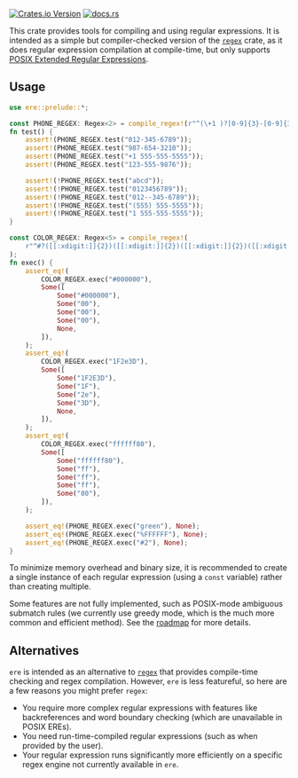 [![Crates.io Version](https://img.shields.io/crates/v/ere)](https://crates.io/crates/ere)
[![docs.rs](https://img.shields.io/docsrs/ere)](https://docs.rs/ere/latest/ere/)

This crate provides tools for compiling and using regular expressions.
It is intended as a simple but compiler-checked version of the [`regex`](https://crates.io/crates/regex) crate, as it does regular expression compilation at compile-time, but only supports [POSIX Extended Regular Expressions](https://en.wikibooks.org/wiki/Regular_Expressions/POSIX-Extended_Regular_Expressions).

## Usage

```rust
use ere::prelude::*;

const PHONE_REGEX: Regex<2> = compile_regex!(r"^(\+1 )?[0-9]{3}-[0-9]{3}-[0-9]{4}$");
fn test() {
    assert!(PHONE_REGEX.test("012-345-6789"));
    assert!(PHONE_REGEX.test("987-654-3210"));
    assert!(PHONE_REGEX.test("+1 555-555-5555"));
    assert!(PHONE_REGEX.test("123-555-9876"));

    assert!(!PHONE_REGEX.test("abcd"));
    assert!(!PHONE_REGEX.test("0123456789"));
    assert!(!PHONE_REGEX.test("012--345-6789"));
    assert!(!PHONE_REGEX.test("(555) 555-5555"));
    assert!(!PHONE_REGEX.test("1 555-555-5555"));
}

const COLOR_REGEX: Regex<5> = compile_regex!(
    r"^#?([[:xdigit:]]{2})([[:xdigit:]]{2})([[:xdigit:]]{2})([[:xdigit:]]{2})?$"
);
fn exec() {
    assert_eq!(
        COLOR_REGEX.exec("#000000"),
        Some([
            Some("#000000"),
            Some("00"),
            Some("00"),
            Some("00"),
            None,
        ]),
    );
    assert_eq!(
        COLOR_REGEX.exec("1F2e3D"),
        Some([
            Some("1F2E3D"),
            Some("1F"),
            Some("2e"),
            Some("3D"),
            None,
        ]),
    );
    assert_eq!(
        COLOR_REGEX.exec("ffffff80"),
        Some([
            Some("ffffff80"),
            Some("ff"),
            Some("ff"),
            Some("ff"),
            Some("80"),
        ]),
    );

    assert_eq!(PHONE_REGEX.exec("green"), None);
    assert_eq!(PHONE_REGEX.exec("%FFFFFF"), None);
    assert_eq!(PHONE_REGEX.exec("#2"), None);
}
```

To minimize memory overhead and binary size, it is recommended to create a single instance of each regular expression (using a `const` variable) rather than creating multiple.

Some features are not fully implemented, such as POSIX-mode ambiguous submatch rules (we currently use greedy mode, which is the much more common and efficient method). See the [roadmap](ROADMAP.md) for more details.

## Alternatives

`ere` is intended as an alternative to [`regex`](https://crates.io/crates/regex) that provides compile-time checking and regex compilation. However, `ere` is less featureful, so here are a few reasons you might prefer `regex`:

-   You require more complex regular expressions with features like backreferences and word boundary checking (which are unavailable in POSIX EREs).
-   You need run-time-compiled regular expressions (such as when provided by the user).
-   Your regular expression runs significantly more efficiently on a specific regex engine not currently available in `ere`.
